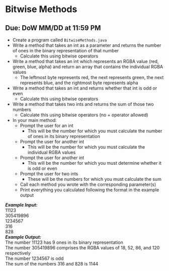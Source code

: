 # Bitwise Methods

## Due: DoW MM/DD at 11:59 PM

- Create a program called `BitwiseMethods.java`
- Write a method that takes an int as a parameter and returns the number of ones in the binary representation of that number
  - Calculate this using bitwise operators
- Write a method that takes an int which represents an RGBA value (red, green, blue, alpha) and return an array that contains the individual RGBA values
  - The leftmost byte represents red, the next represents green, the next represents blue, and the rightmost byte represents alpha
- Write a method that takes an int and returns whether that int is odd or even
  - Calculate this using bitwise operators
- Write a method that takes two ints and returns the sum of those two numbers
  - Calculate this using bitwise operators (no + operator allowed)
- In your main method:
  - Prompt the user for an int
    - This will be the number for which you must calculate the number of ones in its binary representation
  - Prompt the user for another int
    - This will be the number for which you must calculate the individual RGBA values
  - Prompt the user for another int
    - This will be the number for which you must determine whether it is odd or even
  - Prompt the user for two ints
    - These will be the numbers for which you must calculate the sum
  - Call each method you wrote with the corresponding parameter(s)
  - Print everything you calculated following the format in the example output 

***Example Input:***\
11123\
305419896\
1234567\
316\
828\
***Example Output:***\
The number 11123 has 9 ones in its binary representation\
The number 305419896 comprises the RGBA values of 18, 52, 86, and 120 respectively\
The number 1234567 is odd\
The sum of the numbers 316 and 828 is 1144
